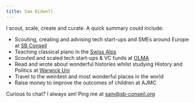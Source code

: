 ```yaml
---
title: Sam Bidwell
---
```

I scout, scale, create and curate. A quick summary could include:
- Scouting, creating and advising tech start-ups and SMEs around Europe at [SB Conseil](https://www.sb-conseil.org)
- Teaching classical piano in the [Swiss Alps](https://www.mountain-piano.ch)
- Scouted and scaled tech start-ups & VC funds at [OLMA](https://www.olma.com)
- Read and wrote about wonderful histories whilst studying History and Politics at [Warwick Uni](https://warwick.ac.uk/)
- Travel to the weirdest and most wonderful places in the world
- Raise money to improve the outcomes of children at AJMC

Curious to chat? I always am! Ping me at sam@sb-conseil.org
